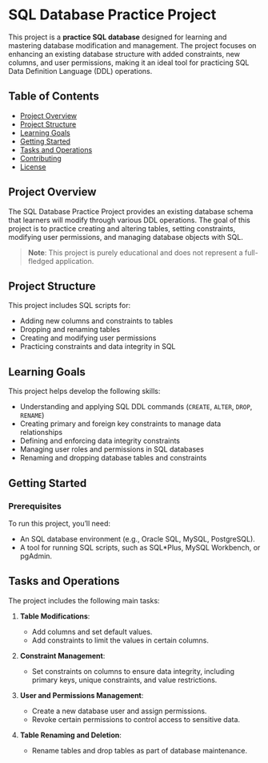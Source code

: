 # SQL Database Practice Project

This project is a **practice SQL database** designed for learning and mastering database modification and management. The project focuses on enhancing an existing database structure with added constraints, new columns, and user permissions, making it an ideal tool for practicing SQL Data Definition Language (DDL) operations.

## Table of Contents

- [Project Overview](#project-overview)
- [Project Structure](#project-structure)
- [Learning Goals](#learning-goals)
- [Getting Started](#getting-started)
- [Tasks and Operations](#tasks-and-operations)
- [Contributing](#contributing)
- [License](#license)

## Project Overview

The SQL Database Practice Project provides an existing database schema that learners will modify through various DDL operations. The goal of this project is to practice creating and altering tables, setting constraints, modifying user permissions, and managing database objects with SQL.

> **Note**: This project is purely educational and does not represent a full-fledged application.

## Project Structure

This project includes SQL scripts for:

- Adding new columns and constraints to tables
- Dropping and renaming tables
- Creating and modifying user permissions
- Practicing constraints and data integrity in SQL

## Learning Goals

This project helps develop the following skills:

- Understanding and applying SQL DDL commands (`CREATE`, `ALTER`, `DROP`, `RENAME`)
- Creating primary and foreign key constraints to manage data relationships
- Defining and enforcing data integrity constraints
- Managing user roles and permissions in SQL databases
- Renaming and dropping database tables and constraints

## Getting Started

### Prerequisites

To run this project, you’ll need:

- An SQL database environment (e.g., Oracle SQL, MySQL, PostgreSQL).
- A tool for running SQL scripts, such as SQL*Plus, MySQL Workbench, or pgAdmin.

## Tasks and Operations

The project includes the following main tasks:

1. **Table Modifications**:
   - Add columns and set default values.
   - Add constraints to limit the values in certain columns.

2. **Constraint Management**:
   - Set constraints on columns to ensure data integrity, including primary keys, unique constraints, and value restrictions.

3. **User and Permissions Management**:
   - Create a new database user and assign permissions.
   - Revoke certain permissions to control access to sensitive data.

4. **Table Renaming and Deletion**:
   - Rename tables and drop tables as part of database maintenance.
